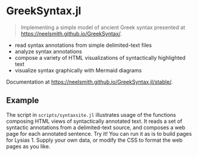 # GreekSyntax.jl

> Implementing a simple model of ancient Greek syntax presented at <https://neelsmith.github.io/GreekSyntax/>.

- read syntax annotations from simple delimited-text files
- analyze syntax annotations
- compose a variety of HTML visualizations of syntactically highlighted text
- visualize syntax graphically with Mermaid diagrams


Documentation at  <https://neelsmith.github.io/GreekSyntax.jl/stable/>.



## Example

The script in `scripts/syntaxsite.jl` illustrates usage of the functions composing HTML views of syntactically annotated text. It reads a set of syntactic annotations from a delimited-text source, and composes a web page for each annotated sentence.  Try it!  You can run it as is to build pages for Lysias 1. Supply your own data, or modify the CSS to format the web pages as you like.
